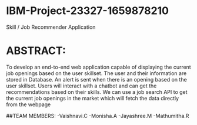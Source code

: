# IBM-Project-23327-1659878210
Skill / Job Recommender Application

# ABSTRACT:
To develop an end-to-end web application capable of displaying the current job openings based on the user skillset. The user and their information are stored in Database. An alert is sent when there is an opening based on the user skillset. Users will interact with a chatbot and can get the recommendations based on their skills. We can use a job search API to get the current job openings in the market which will fetch the data directly from the webpage



##TEAM MEMBERS:
            -Vaishnavi.C
             -Monisha.A
             -Jayashree.M
             -Mathumitha.R
